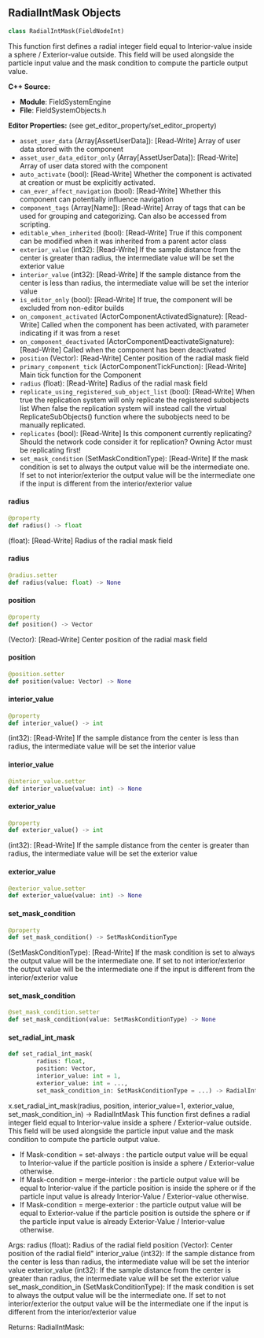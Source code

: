 ## RadialIntMask Objects

```python
class RadialIntMask(FieldNodeInt)
```

This function first defines a radial integer field equal to Interior-value inside a sphere / Exterior-value outside. This field will be used alongside the particle input value and the mask condition to compute the particle output value.

**C++ Source:**

- **Module**: FieldSystemEngine
- **File**: FieldSystemObjects.h

**Editor Properties:** (see get_editor_property/set_editor_property)

- ``asset_user_data`` (Array[AssetUserData]):  [Read-Write] Array of user data stored with the component
- ``asset_user_data_editor_only`` (Array[AssetUserData]):  [Read-Write] Array of user data stored with the component
- ``auto_activate`` (bool):  [Read-Write] Whether the component is activated at creation or must be explicitly activated.
- ``can_ever_affect_navigation`` (bool):  [Read-Write] Whether this component can potentially influence navigation
- ``component_tags`` (Array[Name]):  [Read-Write] Array of tags that can be used for grouping and categorizing. Can also be accessed from scripting.
- ``editable_when_inherited`` (bool):  [Read-Write] True if this component can be modified when it was inherited from a parent actor class
- ``exterior_value`` (int32):  [Read-Write] If the sample distance from the center is greater than radius, the intermediate value will be set the exterior value
- ``interior_value`` (int32):  [Read-Write] If the sample distance from the center is less than radius, the intermediate value will be set the interior value
- ``is_editor_only`` (bool):  [Read-Write] If true, the component will be excluded from non-editor builds
- ``on_component_activated`` (ActorComponentActivatedSignature):  [Read-Write] Called when the component has been activated, with parameter indicating if it was from a reset
- ``on_component_deactivated`` (ActorComponentDeactivateSignature):  [Read-Write] Called when the component has been deactivated
- ``position`` (Vector):  [Read-Write] Center position of the radial mask field
- ``primary_component_tick`` (ActorComponentTickFunction):  [Read-Write] Main tick function for the Component
- ``radius`` (float):  [Read-Write] Radius of the radial mask field
- ``replicate_using_registered_sub_object_list`` (bool):  [Read-Write] When true the replication system will only replicate the registered subobjects list
  When false the replication system will instead call the virtual ReplicateSubObjects() function where the subobjects need to be manually replicated.
- ``replicates`` (bool):  [Read-Write] Is this component currently replicating? Should the network code consider it for replication? Owning Actor must be replicating first!
- ``set_mask_condition`` (SetMaskConditionType):  [Read-Write] If the mask condition is set to always the output value will be the intermediate one. If set to not interior/exterior the output value will be the intermediate one if the input is different from the interior/exterior value

<a id="unreal.RadialIntMask.radius"></a>

#### radius

```python
@property
def radius() -> float
```

(float):  [Read-Write] Radius of the radial mask field

<a id="unreal.RadialIntMask.radius"></a>

#### radius

```python
@radius.setter
def radius(value: float) -> None
```

<a id="unreal.RadialIntMask.position"></a>

#### position

```python
@property
def position() -> Vector
```

(Vector):  [Read-Write] Center position of the radial mask field

<a id="unreal.RadialIntMask.position"></a>

#### position

```python
@position.setter
def position(value: Vector) -> None
```

<a id="unreal.RadialIntMask.interior_value"></a>

#### interior_value

```python
@property
def interior_value() -> int
```

(int32):  [Read-Write] If the sample distance from the center is less than radius, the intermediate value will be set the interior value

<a id="unreal.RadialIntMask.interior_value"></a>

#### interior_value

```python
@interior_value.setter
def interior_value(value: int) -> None
```

<a id="unreal.RadialIntMask.exterior_value"></a>

#### exterior_value

```python
@property
def exterior_value() -> int
```

(int32):  [Read-Write] If the sample distance from the center is greater than radius, the intermediate value will be set the exterior value

<a id="unreal.RadialIntMask.exterior_value"></a>

#### exterior_value

```python
@exterior_value.setter
def exterior_value(value: int) -> None
```

<a id="unreal.RadialIntMask.set_mask_condition"></a>

#### set_mask_condition

```python
@property
def set_mask_condition() -> SetMaskConditionType
```

(SetMaskConditionType):  [Read-Write] If the mask condition is set to always the output value will be the intermediate one. If set to not interior/exterior the output value will be the intermediate one if the input is different from the interior/exterior value

<a id="unreal.RadialIntMask.set_mask_condition"></a>

#### set_mask_condition

```python
@set_mask_condition.setter
def set_mask_condition(value: SetMaskConditionType) -> None
```

<a id="unreal.RadialIntMask.set_radial_int_mask"></a>

#### set_radial_int_mask

```python
def set_radial_int_mask(
        radius: float,
        position: Vector,
        interior_value: int = 1,
        exterior_value: int = ...,
        set_mask_condition_in: SetMaskConditionType = ...) -> RadialIntMask
```

x.set_radial_int_mask(radius, position, interior_value=1, exterior_value, set_mask_condition_in) -> RadialIntMask
This function first defines a radial integer field equal to Interior-value inside a sphere / Exterior-value outside. This field will be used alongside the particle input value and the mask condition to compute the particle output value.
- If Mask-condition = set-always : the particle output value will be equal to Interior-value if the particle position is inside a sphere / Exterior-value otherwise.
- If Mask-condition = merge-interior : the particle output value will be equal to Interior-value if the particle position is inside the sphere or if the particle input value is already Interior-Value / Exterior-value otherwise.
- If Mask-condition = merge-exterior : the particle output value will be equal to Exterior-value if the particle position is outside the sphere or if the particle input value is already Exterior-Value / Interior-value otherwise.

Args:
    radius (float): Radius of the radial field
    position (Vector): Center position of the radial field"
    interior_value (int32): If the sample distance from the center is less than radius, the intermediate value will be set the interior value
    exterior_value (int32): If the sample distance from the center is greater than radius, the intermediate value will be set the exterior value
    set_mask_condition_in (SetMaskConditionType): If the mask condition is set to always the output value will be the intermediate one. If set to not interior/exterior the output value will be the intermediate one if the input is different from the interior/exterior value

Returns:
    RadialIntMask:

<a id="unreal.UniformScalar"></a>